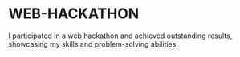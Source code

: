 # WEB-HACKATHON
I participated in a web hackathon and achieved outstanding results, showcasing my skills and problem-solving abilities.
